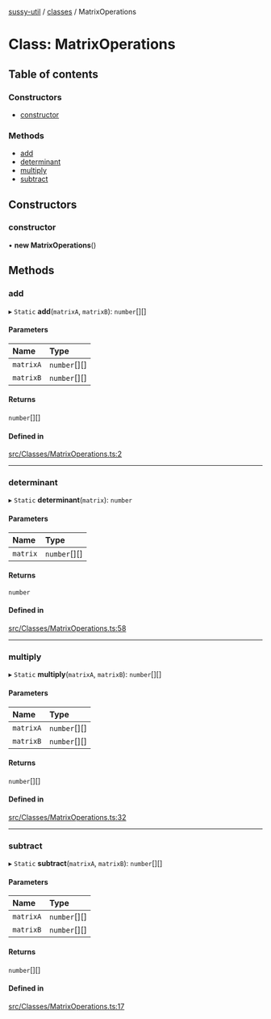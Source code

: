 [sussy-util](../README.md) / [classes](./README.md) / MatrixOperations

# Class: MatrixOperations

## Table of contents

### Constructors

- [constructor](MatrixOperations.md#constructor)

### Methods

- [add](MatrixOperations.md#add)
- [determinant](MatrixOperations.md#determinant)
- [multiply](MatrixOperations.md#multiply)
- [subtract](MatrixOperations.md#subtract)

## Constructors

### constructor

• **new MatrixOperations**()

## Methods

### add

▸ `Static` **add**(`matrixA`, `matrixB`): `number`[][]

#### Parameters

| Name | Type |
| :------ | :------ |
| `matrixA` | `number`[][] |
| `matrixB` | `number`[][] |

#### Returns

`number`[][]

#### Defined in

[src/Classes/MatrixOperations.ts:2](https://github.com/roteKlaue/SussyUtilMadeByMe/blob/b43239d/src/Classes/MatrixOperations.ts#L2)

___

### determinant

▸ `Static` **determinant**(`matrix`): `number`

#### Parameters

| Name | Type |
| :------ | :------ |
| `matrix` | `number`[][] |

#### Returns

`number`

#### Defined in

[src/Classes/MatrixOperations.ts:58](https://github.com/roteKlaue/SussyUtilMadeByMe/blob/b43239d/src/Classes/MatrixOperations.ts#L58)

___

### multiply

▸ `Static` **multiply**(`matrixA`, `matrixB`): `number`[][]

#### Parameters

| Name | Type |
| :------ | :------ |
| `matrixA` | `number`[][] |
| `matrixB` | `number`[][] |

#### Returns

`number`[][]

#### Defined in

[src/Classes/MatrixOperations.ts:32](https://github.com/roteKlaue/SussyUtilMadeByMe/blob/b43239d/src/Classes/MatrixOperations.ts#L32)

___

### subtract

▸ `Static` **subtract**(`matrixA`, `matrixB`): `number`[][]

#### Parameters

| Name | Type |
| :------ | :------ |
| `matrixA` | `number`[][] |
| `matrixB` | `number`[][] |

#### Returns

`number`[][]

#### Defined in

[src/Classes/MatrixOperations.ts:17](https://github.com/roteKlaue/SussyUtilMadeByMe/blob/b43239d/src/Classes/MatrixOperations.ts#L17)
